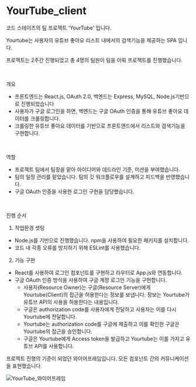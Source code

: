# YourTube_client

코드 스테이츠의 팀 프로젝트 'YourTube' 입니다.

Yourtube는 사용자의 유튜브 좋아요 리스트 내에서의 검색기능을 제공하는 SPA 입니다.

프로젝트는 2주간 진행되었고 총 4명의 팀원이 팀을 이뤄 프로젝트를 진행했습니다.

<br>

개요

- 프론트엔드는 React.js, OAuth 2.0, 백엔드는 Express, MySQL, Node.js기반으로 진행되었습니다
- 사용자가 구글 로그인을 하면, 백엔드는 구글 OAuth 인증을 통해 유튜브 좋아요 데이터를 크롤링합니다.
- 크롤링한 유튜브 좋아요 데이터를 기반으로 프론트엔드에서 리스트와 검색기능을 구현합니다.

<br>

역할

- 프로젝트 팀에서 팀장을 맡아 아이디어와 데드라인 기준, 미션을 부여했습니다. 
- 팀의 일정 관리를 맡았습니다. 팀의 깃 워크플로우를 설계하고 피드백을 반영했습니다.
- 구글 OAuth 인증을 사용한 로그인 구현을 담당했습니다.

<br>

진행 순서

  1. 작업환경 셋팅

   - Node.js를 기반으로 진행했습니다. npm을 사용하여 필요한 패키지를 설치합니다.
   - 코드 내 각종 오류를 방지하기 위해 ESLint를 사용했습니다.  

  2. 기능 구현

   - React를 사용하여 로그인 컴포넌트를 구현하고 라우터로 App.js와 연동합니다.
   - 구글 OAuth 인증 방식을 사용하여 구글 계정 로그인 기능을 구현합니다.
     - 사용자(Resource Owner)는 구글(Resource Server)에게 Yourtube(Client)의 접근을 허용한다는 정보를 보냅니다. 정보는 Yourtube가 유튜브 API의 사용을 허용한다는 내용입니다.
     - 구글은 authorization code를 사용자에게 전달하고 사용자는 이를 다시 Yourtube에 전달합니다. 
     - Yourtube는 authorization code를 구글에 제출하고 이를 확인한 구글은 Yourtube의 접근을 승인합니다.
     - 구글은 Yourtube에게 Access token을 발급하고 Yourtube는 이를 가지고 유튜브 API를 사용합니다.

프로젝트 진행의 기준이 되었던 와이어프레임입니다. 모든 컴포넌트 간의 커뮤니케이션을 표현했습니다.

![YourTube_와이어프레임](https://user-images.githubusercontent.com/55314087/88186444-22c59900-cc70-11ea-97cf-27b4b12b4812.png)


